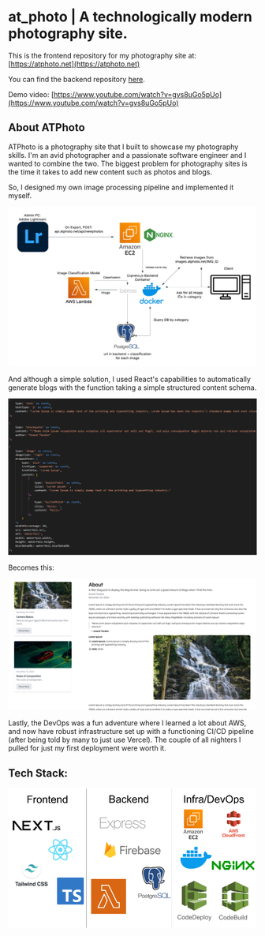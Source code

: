 # at_photo | A technologically modern photography site.

This is the frontend repository for my photography site at: [https://atphoto.net](https://atphoto.net)

You can find the backend repository [here](https://github.com/m3di0cre3/at_photo_backend).

Demo video: [https://www.youtube.com/watch?v=gvs8uGo5pUo](https://www.youtube.com/watch?v=gvs8uGo5pUo)

## About ATPhoto


ATPhoto is a photography site that I built to showcase my photography skills. I'm an avid photographer and a passionate software engineer and I wanted to combine the two. The biggest problem for photography sites is the time it takes to add new content such as photos and blogs.

So, I designed my own image processing pipeline and implemented it myself.

![image](readmeImgs/ATPhotoImageClassificationPipeline.png)

And although a simple solution, I used React's capabilities to automatically generate blogs with the function taking a simple structured content schema.

![image](readmeImgs/blogComponentsSS.png)

Becomes this:

![image](readmeImgs/blogSS.png)


Lastly, the DevOps was a fun adventure where I learned a lot about AWS, and now have robust infrastructure set up with a functioning CI/CD pipeline (after being told by many to just use Vercel). The couple of all nighters I pulled for just my first deployment were worth it.


## Tech Stack:

![image](readmeImgs/ATPhotoTechStack.png)









